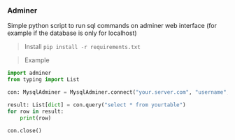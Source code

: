 ### Adminer

Simple python script to run sql commands on adminer web interface (for example if the database is only for localhost)

> Install
`pip install -r requirements.txt`

> Example
```python
import adminer
from typing import List

con: MysqlAdminer = MysqlAdminer.connect("your.server.com", "username", "password", "database")

result: List[dict] = con.query("select * from yourtable")
for row in result:
    print(row)

con.close()
```
